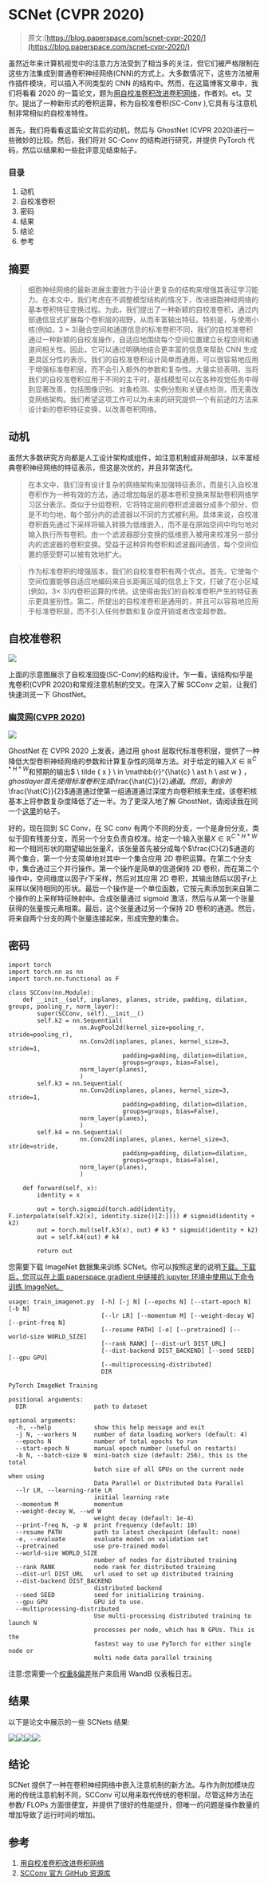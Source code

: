 # SCNet (CVPR 2020)

> 原文:[https://blog.paperspace.com/scnet-cvpr-2020/](https://blog.paperspace.com/scnet-cvpr-2020/)

虽然近年来计算机视觉中的注意力方法受到了相当多的关注，但它们被严格限制在这些方法集成到普通卷积神经网络(CNN)的方式上。大多数情况下，这些方法被用作插件模块，可以插入不同类型的 CNN 的结构中。然而，在这篇博客文章中，我们将看看 2020 的一篇论文，题为[用自校准卷积改进卷积网络](http://mftp.mmcheng.net/Papers/20cvprSCNet.pdf)，作者刘。et。艾尔。提出了一种新形式的卷积运算，称为自校准卷积(SC-Conv ),它具有与注意机制非常相似的自校准特性。

首先，我们将看看这篇论文背后的动机，然后与 GhostNet (CVPR 2020)进行一些微妙的比较。然后，我们将对 SC-Conv 的结构进行研究，并提供 PyTorch 代码，然后以结果和一些批评意见结束帖子。

### 目录

1.  动机
2.  自校准卷积
3.  密码
4.  结果
5.  结论
6.  参考

## 摘要

> 细胞神经网络的最新进展主要致力于设计更复杂的结构来增强其表征学习能力。在本文中，我们考虑在不调整模型结构的情况下，改进细胞神经网络的基本卷积特征变换过程。为此，我们提出了一种新颖的自校准卷积，通过内部通信显式扩展每个卷积层的视野，从而丰富输出特征。特别是，与使用小核(例如，3 × 3)融合空间和通道信息的标准卷积不同，我们的自校准卷积通过一种新颖的自校准操作，自适应地围绕每个空间位置建立长程空间和通道间相关性。因此，它可以通过明确地结合更丰富的信息来帮助 CNN 生成更具区分性的表示。我们的自校准卷积设计简单而通用，可以很容易地应用于增强标准卷积层，而不会引入额外的参数和复杂性。大量实验表明，当将我们的自校准卷积应用于不同的主干时，基线模型可以在各种视觉任务中得到显著改善，包括图像识别、对象检测、实例分割和关键点检测，而无需改变网络架构。我们希望这项工作可以为未来的研究提供一个有前途的方法来设计新的卷积特征变换，以改善卷积网络。

## 动机

虽然大多数研究方向都是人工设计架构或组件，如注意机制或非局部块，以丰富经典卷积神经网络的特征表示，但这是次优的，并且非常迭代。

> 在本文中，我们没有设计复杂的网络架构来加强特征表示，而是引入自校准卷积作为一种有效的方法，通过增加每层的基本卷积变换来帮助卷积网络学习区分表示。类似于分组卷积，它将特定层的卷积滤波器分成多个部分，但是不均匀地，每个部分内的滤波器以不同的方式被利用。具体来说，自校准卷积首先通过下采样将输入转换为低维嵌入，而不是在原始空间中均匀地对输入执行所有卷积。由一个滤波器部分变换的低维嵌入被用来校准另一部分内的滤波器的卷积变换。受益于这种异构卷积和滤波器间通信，每个空间位置的感受野可以被有效地扩大。

> 作为标准卷积的增强版本，我们的自校准卷积有两个优点。首先，它使每个空间位置能够自适应地编码来自长距离区域的信息上下文，打破了在小区域(例如，3× 3)内卷积运算的传统。这使得由我们的自校准卷积产生的特征表示更具鉴别性。第二，所提出的自校准卷积是通用的，并且可以容易地应用于标准卷积层，而不引入任何参数和复杂度开销或者改变超参数。

## 自校准卷积

![](../Images/f085decd1cac6f0d2aafa20b8ea050dc.png)

上面的示意图展示了自校准回旋(SC-Conv)的结构设计。乍一看，该结构似乎是鬼卷积(CVPR 2020)和常规注意机制的交叉。在深入了解 SCConv 之前，让我们快速浏览一下 GhostNet。

### [幽灵网(CVPR 2020)](https://openaccess.thecvf.com/content_CVPR_2020/papers/Han_GhostNet_More_Features_From_Cheap_Operations_CVPR_2020_paper.pdf)

![](../Images/daa2dd6a1581a03779a7c7a429128260.png)

GhostNet 在 CVPR 2020 上发表，通过用 ghost 层取代标准卷积层，提供了一种降低大型卷积神经网络的参数和计算复杂性的简单方法。对于给定的输入$X \in \mathbb{R}^{C \ast H \ast W}$和预期的输出$ \ tilde { x } \ in \mathbb{r}^{\hat{c} \ ast h \ ast w } $，ghost layer 首先使用标准卷积生成$\frac{\hat{C}}{2}$通道。然后，剩余的$\frac{\hat{C}}{2}$通道通过使第一组通道通过深度方向卷积核来生成，该卷积核基本上将参数复杂度降低了近一半。为了更深入地了解 GhostNet，请阅读我在同一个[这里](https://blog.paperspace.com/ghostnet-cvpr-2020/)的帖子。

好的，现在回到 SC Conv，在 SC conv 有两个不同的分支，一个是身份分支，类似于固有残差分支，而另一个分支负责自校准。给定一个输入张量$X \in \mathbb{R}^{C \ast H \ast W}$和一个相同形状的期望输出张量$\hat{X}$，该张量首先被分成每个$\frac{C}{2}$通道的两个集合，第一个分支简单地对其中一个集合应用 2D 卷积运算。在第二个分支中，集合通过三个并行操作。第一个操作是简单的信道保持 2D 卷积，而在第二个操作中，空间维度以因子$r$下采样，然后对其应用 2D 卷积，其输出随后以因子$r$上采样以保持相同的形状。最后一个操作是一个单位函数，它按元素添加到来自第二个操作的上采样特征映射中。合成张量通过 sigmoid 激活，然后与从第一个张量获得的张量按元素相乘。最后，这个张量通过另一个保持 2D 卷积的通道。然后，将来自两个分支的两个张量连接起来，形成完整的集合。

## 密码

```
import torch
import torch.nn as nn
import torch.nn.functional as F

class SCConv(nn.Module):
    def __init__(self, inplanes, planes, stride, padding, dilation, groups, pooling_r, norm_layer):
        super(SCConv, self).__init__()
        self.k2 = nn.Sequential(
                    nn.AvgPool2d(kernel_size=pooling_r, stride=pooling_r), 
                    nn.Conv2d(inplanes, planes, kernel_size=3, stride=1,
                                padding=padding, dilation=dilation,
                                groups=groups, bias=False),
                    norm_layer(planes),
                    )
        self.k3 = nn.Sequential(
                    nn.Conv2d(inplanes, planes, kernel_size=3, stride=1,
                                padding=padding, dilation=dilation,
                                groups=groups, bias=False),
                    norm_layer(planes),
                    )
        self.k4 = nn.Sequential(
                    nn.Conv2d(inplanes, planes, kernel_size=3, stride=stride,
                                padding=padding, dilation=dilation,
                                groups=groups, bias=False),
                    norm_layer(planes),
                    )

    def forward(self, x):
        identity = x

        out = torch.sigmoid(torch.add(identity, F.interpolate(self.k2(x), identity.size()[2:]))) # sigmoid(identity + k2)
        out = torch.mul(self.k3(x), out) # k3 * sigmoid(identity + k2)
        out = self.k4(out) # k4

        return out
```

您需要下载 ImageNet 数据集来训练 SCNet。你可以按照这里的说明[下载。下载后，您可以在上面 paperspace gradient 中链接的 jupyter 环境中使用以下命令训练 ImageNet。](https://github.com/LandskapeAI/imagenet)

```
usage: train_imagenet.py  [-h] [-j N] [--epochs N] [--start-epoch N] [-b N]
                          [--lr LR] [--momentum M] [--weight-decay W] [--print-freq N]
                          [--resume PATH] [-e] [--pretrained] [--world-size WORLD_SIZE]
                          [--rank RANK] [--dist-url DIST_URL]
                          [--dist-backend DIST_BACKEND] [--seed SEED] [--gpu GPU]
                          [--multiprocessing-distributed]
                          DIR

PyTorch ImageNet Training

positional arguments:
  DIR                   path to dataset

optional arguments:
  -h, --help            show this help message and exit
  -j N, --workers N     number of data loading workers (default: 4)
  --epochs N            number of total epochs to run
  --start-epoch N       manual epoch number (useful on restarts)
  -b N, --batch-size N  mini-batch size (default: 256), this is the total
                        batch size of all GPUs on the current node when using
                        Data Parallel or Distributed Data Parallel
  --lr LR, --learning-rate LR
                        initial learning rate
  --momentum M          momentum
  --weight-decay W, --wd W
                        weight decay (default: 1e-4)
  --print-freq N, -p N  print frequency (default: 10)
  --resume PATH         path to latest checkpoint (default: none)
  -e, --evaluate        evaluate model on validation set
  --pretrained          use pre-trained model
  --world-size WORLD_SIZE
                        number of nodes for distributed training
  --rank RANK           node rank for distributed training
  --dist-url DIST_URL   url used to set up distributed training
  --dist-backend DIST_BACKEND
                        distributed backend
  --seed SEED           seed for initializing training.
  --gpu GPU             GPU id to use.
  --multiprocessing-distributed
                        Use multi-processing distributed training to launch N
                        processes per node, which has N GPUs. This is the
                        fastest way to use PyTorch for either single node or
                        multi node data parallel training
```

注意:您需要一个[权重&偏差](https://wandb.ai/site)账户来启用 WandB 仪表板日志。

## 结果

以下是论文中展示的一些 SCNets 结果:

![](../Images/97be609864992812b741e38a89e831f9.png)![](../Images/8aad02b81be120bc673211a75f6b66ff.png)![](../Images/b26999cc4cf64453e16a453321c523ce.png)![](../Images/3cfb9ee6b8ae2fe278ec8189ce496b16.png)

## 结论

SCNet 提供了一种在卷积神经网络中嵌入注意机制的新方法。与作为附加模块应用的传统注意机制不同，SCConv 可以用来取代传统的卷积层。尽管这种方法在参数/ FLOPs 方面很便宜，并提供了很好的性能提升，但唯一的问题是操作数量的增加导致了运行时间的增加。

## 参考

1.  [用自校准卷积改进卷积网络](http://mftp.mmcheng.net/Papers/20cvprSCNet.pdf)
2.  [SCConv 官方 GitHub 资源库](https://github.com/MCG-NKU/SCNet)
